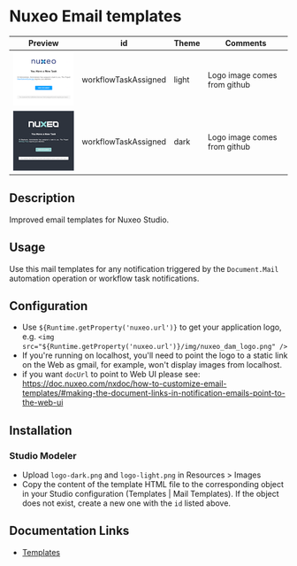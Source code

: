 # Nuxeo Email templates

Preview | id | Theme | Comments
--- | --- | --- | ---
![Light](light.png) | workflowTaskAssigned | light | Logo image comes from github
![Dark](dark.png) | workflowTaskAssigned | dark | Logo image comes from github

## Description

Improved email templates for Nuxeo Studio.

## Usage

Use this mail templates for any notification triggered by the `Document.Mail` automation operation or workflow task notifications.

## Configuration

* Use `${Runtime.getProperty('nuxeo.url')}` to get your application logo, e.g. `<img src="${Runtime.getProperty('nuxeo.url')}/img/nuxeo_dam_logo.png" />`
* If you're running on localhost, you'll need to point the logo to a static link on the Web as gmail, for example, won't display images from localhost.
* if you want `docUrl` to point to Web UI please see: https://doc.nuxeo.com/nxdoc/how-to-customize-email-templates/#making-the-document-links-in-notification-emails-point-to-the-web-ui

## Installation

### Studio Modeler

- Upload `logo-dark.png` and `logo-light.png` in Resources > Images
- Copy the content of the template HTML file to the corresponding object in your Studio configuration (Templates | Mail Templates). If the object does not exist, create a new one with the `id` listed above.

## Documentation Links

- [Templates](https://doc.nuxeo.com/studio/templates/)
